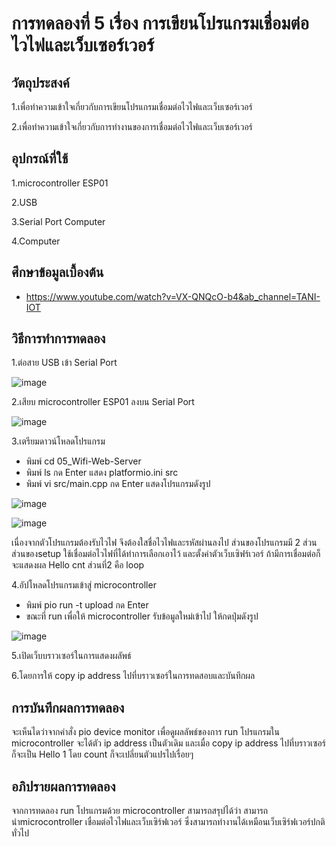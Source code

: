 # การทดลองที่ 5 เรื่อง การเขียนโปรแกรมเชื่อมต่อไวไฟและเว็บเซอร์เวอร์

## วัตถุประสงค์
1.เพื่อทำความเข้าใจเกี่ยวกับการเขียนโปรแกรมเชื่อมต่อไวไฟและเว็บเซอร์เวอร์

2.เพื่อทำความเข้าใจเกี่ยวกับการทำงานของการเชื่อมต่อไวไฟและเว็บเซอร์เวอร์

## อุปกรณ์ที่ใช้ 
1.microcontroller ESP01

2.USB

3.Serial Port Computer

4.Computer

## ศึกษาข้อมูลเบื้องต้น
* https://www.youtube.com/watch?v=VX-QNQcO-b4&ab_channel=TANI-IOT

## วิธีการทำการทดลอง
1.ต่อสาย USB เข้า Serial Port

![image](https://user-images.githubusercontent.com/80879788/112309445-e9996900-8cd5-11eb-8f4c-da72cbde1663.png)


2.เสียบ microcontroller ESP01 ลงบน Serial Port 

![image](https://user-images.githubusercontent.com/80879788/112309332-cd95c780-8cd5-11eb-91ec-f39c35bd417c.png)

3.เตรียมดาวน์โหลดโปรแกรม
  * พิมพ์ cd 05_Wifi-Web-Server 
  * พิมพ์ ls กด Enter แสดง platformio.ini src  
  * พิมพ์ vi src/main.cpp กด Enter แสดงโปรแกรมดังรูป

![image](https://user-images.githubusercontent.com/80879788/112378377-6e59a680-8d19-11eb-8f17-e433f647b25e.png)

![image](https://user-images.githubusercontent.com/80879788/112378477-91845600-8d19-11eb-83fe-0e5a5195534f.png)

เนื่องจากตัวโปรแกรมต้องรับไวไฟ จึงต้องใสชื่อไวไฟและรหัสผ่านลงไป ส่วนของโปรแกรมมี 2 ส่วน ส่วนของsetup ใช้เชื่อมต่อไวไฟที่ได้ทำการเลือกเอาไว้ และตั้งค่าตัวเว็บเซิฟร์เวอร์ ถ้ามีการเชื่อมต่อก็จะแสดงผล Hello cnt ส่วนที่2 คือ loop 

4.อัปโหลดโปรแกรมเข้าสู่ microcontroller
  * พิมพ์ pio run -t upload กด Enter
  * ขณะที่ run เพื่อให้ microcontroller รับข้อมูลใหม่เข้าไป ให้กดปุ่มดังรูป

![image](https://user-images.githubusercontent.com/80879788/112379750-1e7bdf00-8d1b-11eb-84c6-0128585dde14.png)

5.เปิดเว็บบราวเซอร์ในการแสดงผลัพธ์

6.โดยการให้ copy ip address ไปที่บราวเซอร์ในการทดสอบและบันทึกผล

## การบันทึกผลการทดลอง
จะเห็นไดว่าจากคำสั่ง pio device monitor เพื่อดูผลลัพธ์ของการ run โปรแกรมใน microcontroller จะได้ตัว ip address เป็นตัวเดิม และเมื่อ copy ip address ไปที่บราวเซอร์ก็จะเป็น Hello 1 โดย count ก็จะเปลี่ยนตัวแปรไปเรื่อยๆ

## อภิปรายผลการทดลอง
จากการทดลอง run โปรแกรมด้วย microcontroller สามารถสรุปได้ว่า สามารถนำmicrocontroller เชื่อมต่อไวไฟและเว็บเซิร์ฟเวอร์ ซึ่งสามารถทำงานได้เหมือนเว็บเซิร์ฟเวอร์ปกติทั่วไป
